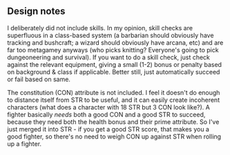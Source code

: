 ## Design notes

I deliberately did not include skills. In my opinion, skill checks are
superfluous in a class-based system (a barbarian should obviously have tracking
and bushcraft; a wizard should obviously have arcana, etc) and are far too
metagamey anyways (who picks knitting? Everyone's going to pick dungeoneering
and survival). If you want to do a skill check, just check against the relevant
equipment, giving a small (1-2) bonus or penalty based on background & class if
applicable. Better still, just automatically succeed or fail based on same.

The constitution (CON) attribute is not included. I feel it doesn't do enough to
distance itself from STR to be useful, and it can easily create incoherent
characters (what does a character with 18 STR but 3 CON look like?). A fighter
basically *needs* both a good CON and a good STR to succeed, because they need
both the health bonus and their prime attribute. So I've just merged it into
STR - if you get a good STR score, that makes you a good fighter, so there's no
need to weigh CON up against STR when rolling up a fighter.
